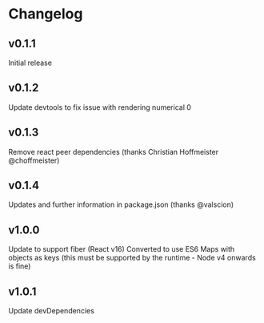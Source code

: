 # Changelog

## v0.1.1
Initial release

## v0.1.2
Update devtools to fix issue with rendering numerical 0

## v0.1.3
Remove react peer dependencies (thanks Christian Hoffmeister @choffmeister)

## v0.1.4
Updates and further information in package.json (thanks @valscion)

## v1.0.0
Update to support fiber (React v16)
Converted to use ES6 Maps with objects as keys (this must be supported by the runtime - Node v4 onwards is fine)

## v1.0.1
Update devDependencies
